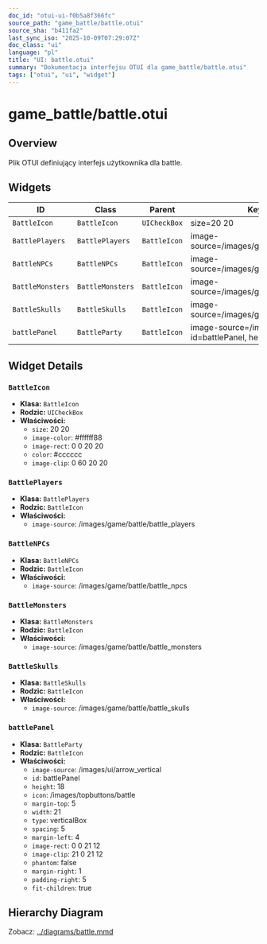 ```yaml
---
doc_id: "otui-ui-f0b5a8f366fc"
source_path: "game_battle/battle.otui"
source_sha: "b411fa2"
last_sync_iso: "2025-10-09T07:29:07Z"
doc_class: "ui"
language: "pl"
title: "UI: battle.otui"
summary: "Dokumentacja interfejsu OTUI dla game_battle/battle.otui"
tags: ["otui", "ui", "widget"]
---
```


# game_battle/battle.otui

## Overview

Plik OTUI definiujący interfejs użytkownika dla battle.

## Widgets

| ID | Class | Parent | Key Properties |
|----|-------|--------|----------------|
| `BattleIcon` | `BattleIcon` | `UICheckBox` | size=20 20 |
| `BattlePlayers` | `BattlePlayers` | `BattleIcon` | image-source=/images/game/battle/battle_players |
| `BattleNPCs` | `BattleNPCs` | `BattleIcon` | image-source=/images/game/battle/battle_npcs |
| `BattleMonsters` | `BattleMonsters` | `BattleIcon` | image-source=/images/game/battle/battle_monsters |
| `BattleSkulls` | `BattleSkulls` | `BattleIcon` | image-source=/images/game/battle/battle_skulls |
| `battlePanel` | `BattleParty` | `BattleIcon` | image-source=/images/ui/arrow_vertical, id=battlePanel, height=18 |

## Widget Details

### `BattleIcon`

- **Klasa:** `BattleIcon`
- **Rodzic:** `UICheckBox`
- **Właściwości:**
  - `size`: 20 20
  - `image-color`: #ffffff88
  - `image-rect`: 0 0 20 20
  - `color`: #cccccc
  - `image-clip`: 0 60 20 20

### `BattlePlayers`

- **Klasa:** `BattlePlayers`
- **Rodzic:** `BattleIcon`
- **Właściwości:**
  - `image-source`: /images/game/battle/battle_players

### `BattleNPCs`

- **Klasa:** `BattleNPCs`
- **Rodzic:** `BattleIcon`
- **Właściwości:**
  - `image-source`: /images/game/battle/battle_npcs

### `BattleMonsters`

- **Klasa:** `BattleMonsters`
- **Rodzic:** `BattleIcon`
- **Właściwości:**
  - `image-source`: /images/game/battle/battle_monsters

### `BattleSkulls`

- **Klasa:** `BattleSkulls`
- **Rodzic:** `BattleIcon`
- **Właściwości:**
  - `image-source`: /images/game/battle/battle_skulls

### `battlePanel`

- **Klasa:** `BattleParty`
- **Rodzic:** `BattleIcon`
- **Właściwości:**
  - `image-source`: /images/ui/arrow_vertical
  - `id`: battlePanel
  - `height`: 18
  - `icon`: /images/topbuttons/battle
  - `margin-top`: 5
  - `width`: 21
  - `type`: verticalBox
  - `spacing`: 5
  - `margin-left`: 4
  - `image-rect`: 0 0 21 12
  - `image-clip`: 21 0 21 12
  - `phantom`: false
  - `margin-right`: 1
  - `padding-right`: 5
  - `fit-children`: true

## Hierarchy Diagram

Zobacz: [../diagrams/battle.mmd](../diagrams/battle.mmd)
